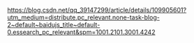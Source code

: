 https://blog.csdn.net/qq_39147299/article/details/109905601?utm_medium=distribute.pc_relevant.none-task-blog-2~default~baidujs_title~default-0.essearch_pc_relevant&spm=1001.2101.3001.4242

